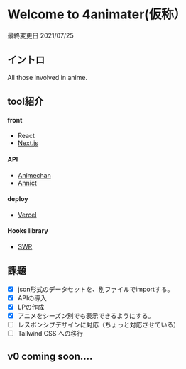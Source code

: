 # Welcome to 4animater(仮称）
最終変更日 2021/07/25

## イントロ
All those involved in anime.

## tool紹介
#### front
- React
- [Next.js](https://nextjs.org/)
#### API
- [Animechan](https://animechan.vercel.app/)
- [Annict](https://annict.jp/)
#### deploy
- [Vercel](https://vercel.com/docs)
#### Hooks library
- [SWR](https://swr.vercel.app/)

## 課題
- [x] json形式のデータセットを、別ファイルでimportする。
- [x] APIの導入
- [x] LPの作成
- [x] アニメをシーズン別でも表示できるようにする。
- [ ] レスポンシブデザインに対応（ちょっと対応させている）
- [ ] Tailwind CSS への移行

## v0 coming soon....
